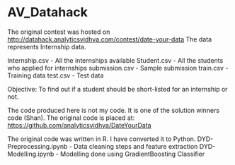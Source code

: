 # AV_Datahack

The original contest was hosted on http://datahack.analyticsvidhya.com/contest/date-your-data
The data represents Internship data.

Internship.csv - All the internships available
Student.csv - All the students who applied for internships
submission.csv - Sample submission
train.csv - Training data
test.csv - Test data


Objective: To find out if a student should be short-listed for an internship or not.

The code produced here is not my code. It is one of the solution winners code (Shan).
The original code is placed at: https://github.com/analyticsvidhya/DateYourData


The original code was written in R. I have converted it to Python.
DYD-Preprocessing.ipynb - Data cleaning steps and feature extraction
DYD-Modelling.ipynb - Modelling done using GradientBoosting Classifier
